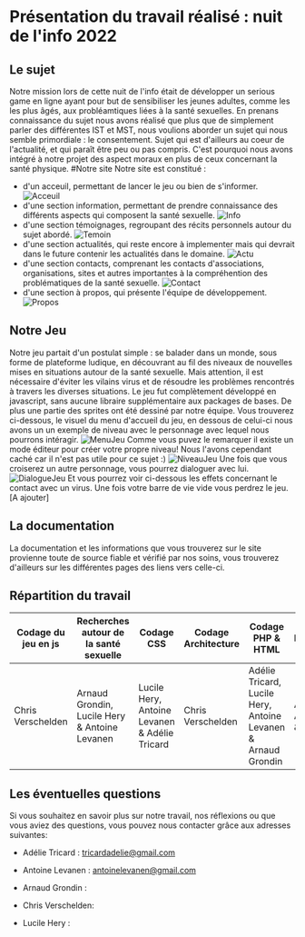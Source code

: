 # Présentation du travail réalisé : nuit de l'info 2022
## Le sujet
Notre mission lors de cette nuit de l'info était de développer un serious game en ligne ayant pour but de sensibiliser les jeunes adultes, comme les les plus âgés, aux probléamtiques liées à la santé sexuelles.
En prenans connaissance du sujet nous avons réalisé que plus que de simplement parler des différentes IST et MST, nous voulions aborder un sujet qui nous semble primordiale : le consentement. Sujet qui est d'ailleurs au coeur de l'actualité, et qui paraît être peu ou pas compris. C'est pourquoi nous avons intégré à notre projet des aspect moraux en plus de ceux concernant la santé physique.
#Notre site
Notre site est constitué :
- d'un acceuil, permettant de lancer le jeu ou bien de s'informer.
![Acceuil](https://github.com/adededede/Info_de_nuit/blob/main/images/acceuil.png)
- d'une section information, permettant de prendre connaissance des différents aspects qui composent la santé sexuelle.
![Info](https://github.com/adededede/Info_de_nuit/blob/main/images/info.png)
- d'une section témoignages, regroupant des récits personnels autour du sujet abordé.
![Temoin](https://github.com/adededede/Info_de_nuit/blob/main/images/temoignage.png)
- d'une section actualités, qui reste encore à implementer mais qui devrait dans le future contenir les actualités dans le domaine.
![Actu](https://github.com/adededede/Info_de_nuit/blob/main/images/actu.png)
- d'une section contacts, comprenant les contacts d'associations, organisations, sites et autres importantes à la compréhention des problématiques de la santé sexuelle.
![Contact](https://github.com/adededede/Info_de_nuit/blob/main/images/contact.png)
- d'une section à propos, qui présente l'équipe de développement.
![Propos](https://github.com/adededede/Info_de_nuit/blob/main/images/about.png)

## Notre Jeu
Notre jeu partait d'un postulat simple : se balader dans un monde, sous forme de plateforme ludique, en découvrant au fil des niveaux de nouvelles mises en situations autour de la santé sexuelle. Mais attention, il est nécessaire d'éviter les vilains virus et de résoudre les problèmes rencontrés à travers les diverses situations.
Le jeu fut complètement développé en javascript, sans aucune libraire supplémentaire aux packages de bases. De plus une partie des sprites ont été dessiné par notre équipe.
Vous trouverez ci-dessous, le visuel du menu d'accueil du jeu, en dessous de celui-ci nous avons un un exemple de niveau avec le personnage avec lequel nous pourrons intéragir.
![MenuJeu](https://github.com/adededede/Info_de_nuit/blob/main/images/menu_jeu.png)
Comme vous puvez le remarquer il existe un mode éditeur pour créer votre propre niveau! Nous l'avons cependant caché car il n'est pas utile pour ce sujet :)
![NiveauJeu](https://github.com/adededede/Info_de_nuit/blob/main/images/niveau_jeu.png)
Une fois que vous croiserez un autre personnage, vous pourrez dialoguer avec lui.
![DialogueJeu](https://github.com/adededede/Info_de_nuit/blob/main/images/dialogue_jeu.png)
Et vous pourrez voir ci-dessous les effets concernant le contact avec un virus. Une fois votre barre de vie vide vous perdrez le jeu.
[A ajouter]
## La documentation 

La documentation et les informations que vous trouverez sur le site provienne toute de source fiable et vérifié par nos soins, vous trouverez d'ailleurs sur les différentes pages des liens vers celle-ci.

## Répartition du travail


| Codage du jeu en js| Recherches autour de la santé sexuelle | Codage CSS | Codage Architecture | Codage PHP & HTML | Documentations |
| --------- | ----------- | ---------- | ---------- | ---------- | ---------- |
| Chris Verschelden | Arnaud Grondin, Lucile Hery & Antoine Levanen | Lucile Hery, Antoine Levanen & Adélie Tricard |  Chris Verschelden | Adélie Tricard, Lucile Hery, Antoine Levanen & Arnaud Grondin | Adélie Tricard, Antoine Levanen & Lucile Hery |

## Les éventuelles questions 

Si vous souhaitez en savoir plus sur notre travail, nos réflexions ou que vous aviez des questions, vous pouvez nous contacter grâce aux adresses suivantes:

- Adélie Tricard : tricardadelie@gmail.com

- Antoine Levanen : antoinelevanen@gmail.com

- Arnaud Grondin : 
    
- Chris Verschelden: 

- Lucile Hery :
